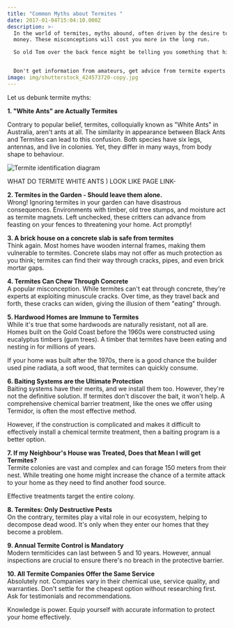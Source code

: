 ```yaml
---
title: "Common Myths about Termites "
date: 2017-01-04T15:04:10.000Z
description: >-
  In the world of termites, myths abound, often driven by the desire to save
  money. These misconceptions will cost you more in the long run. 

  So old Tom over the back fence might be telling you something that his dad did back on the farm last century, but now, as then, it has no relevance and is just right out dangerous and inappropriate. 


  Don't get information from amateurs, get advice from termite experts.    
image: img/shutterstock_424573720-copy.jpg
---
```

Let us debunk termite myths:  

**1. "White Ants" are Actually Termites**

Contrary to popular belief, termites, colloquially known as "White Ants" in Australia, aren't ants at all. The similarity in appearance between Black Ants and Termites can lead to this confusion. Both species have six legs, antennas, and live in colonies. Yet, they differ in many ways, from body shape to behaviour. 

![Termite identification diagram](img/difference-betwen-termites-and-black-ants.jpg)

WHAT DO TERMITE WHITE ANTS ) LOOK LIKE PAGE LINK-

**2. Termites in the Garden - Should leave them alone.**\
Wrong! Ignoring termites in your garden can have disastrous consequences. Environments with timber, old tree stumps, and moisture act as termite magnets. Left unchecked, these critters can advance from feasting on your fences to threatening your home. Act promptly!

**3. A brick house on a concrete slab is safe from termites**\
Think again. Most homes have wooden internal frames, making them vulnerable to termites. Concrete slabs may not offer as much protection as you think; termites can find their way through cracks, pipes, and even brick mortar gaps.

**4. Termites Can Chew Through Concrete**\
A popular misconception. While termites can't eat through concrete, they're experts at exploiting minuscule cracks. Over time, as they travel back and forth, these cracks can widen, giving the illusion of them "eating" through.

**5. Hardwood Homes are Immune to Termites**\
While it's true that some hardwoods are naturally resistant, not all are. Homes built on the Gold Coast before the 1960s were constructed using eucalyptus timbers (gum trees). A timber that termites have been eating and nesting in for millions of years.

I﻿f your home was built after the 1970s, there is a good chance the builder used pine radiata, a soft wood, that termites can quickly consume. 

**6. Baiting Systems are the Ultimate Protection**\
Baiting systems have their merits, and we install them too. However, they're not the definitive solution. If termites don't discover the bait, it won't help. A comprehensive chemical barrier treatment, like the ones we offer using Termidor, is often the most effective method.

However, if the construction is complicated and makes it difficult to effectively install a chemical termite treatment, then a baiting program is a better option. 

**7. If my Neighbour's House was Treated, Does that Mean I will get Termites?**\
Termite colonies are vast and complex and can forage 150 meters from their nest. While treating one home might increase the chance of a termite attack to your home as they need to find another food source.

Effective treatments target the entire colony.

**8. Termites: Only Destructive Pests**\
On the contrary, termites play a vital role in our ecosystem, helping to decompose dead wood. It's only when they enter our homes that they become a problem.

**9. Annual Termite Control is Mandatory**\
Modern termiticides can last between 5 and 10 years. However, annual inspections are crucial to ensure there's no breach in the protective barrier.

**10. All Termite Companies Offer the Same Service**\
Absolutely not. Companies vary in their chemical use, service quality, and warranties. Don't settle for the cheapest option without researching first. Ask for testimonials and recommendations.

Knowledge is power. Equip yourself with accurate information to protect your home effectively.